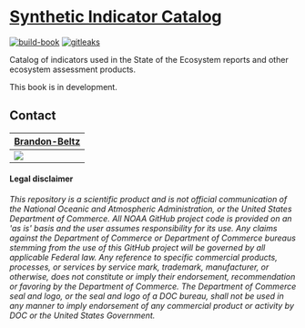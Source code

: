 
# [Synthetic Indicator Catalog](https://noaa-edab.github.io/catalog/)

[![build-book](https://github.com/NOAA-EDAB/catalog/actions/workflows/bookdown.yaml/badge.svg)](https://github.com/NOAA-EDAB/catalog/actions/workflows/bookdown.yaml)
[![gitleaks](https://github.com/NOAA-EDAB/catalog/actions/workflows/secretScan.yml/badge.svg)](https://github.com/NOAA-EDAB/catalog/actions/workflows/secretScan.yml)

Catalog of indicators used in the State of the Ecosystem reports and
other ecosystem assessment products.

This book is in development.

## Contact

| [Brandon-Beltz](https://github.com/BBeltz1)
|--------------------------------
| [![](https://avatars.githubusercontent.com/u/136381970?s=100&u=b65aaafd27d4c925988755e61e497e2e7d573622&v=4)](https://github.com/BBeltz1) |

#### Legal disclaimer

*This repository is a scientific product and is not official
communication of the National Oceanic and Atmospheric Administration, or
the United States Department of Commerce. All NOAA GitHub project code
is provided on an 'as is' basis and the user assumes responsibility for
its use. Any claims against the Department of Commerce or Department of
Commerce bureaus stemming from the use of this GitHub project will be
governed by all applicable Federal law. Any reference to specific
commercial products, processes, or services by service mark, trademark,
manufacturer, or otherwise, does not constitute or imply their
endorsement, recommendation or favoring by the Department of Commerce.
The Department of Commerce seal and logo, or the seal and logo of a DOC
bureau, shall not be used in any manner to imply endorsement of any
commercial product or activity by DOC or the United States Government.*
